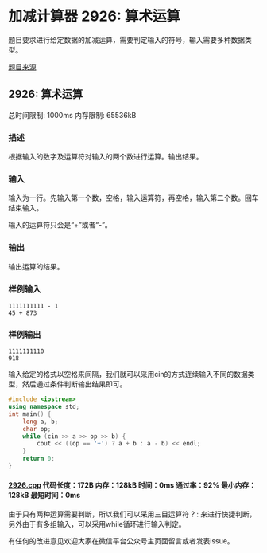 # 加减计算器 2926: 算术运算

题目要求进行给定数据的加减运算，需要判定输入的符号，输入需要多种数据类型。

[题目来源](http://bailian.openjudge.cn/practice/2926/)

## 2926: 算术运算

总时间限制: 1000ms    内存限制: 65536kB

### 描述

根据输入的数字及运算符对输入的两个数进行运算。输出结果。

### 输入

输入为一行。先输入第一个数，空格，输入运算符，再空格，输入第二个数。回车结束输入。

输入的运算符只会是“+”或者“-”。

### 输出

输出运算的结果。

### 样例输入
```
1111111111 - 1
45 + 873
```
### 样例输出
```
1111111110
918
```
输入给定的格式以空格来间隔，我们就可以采用cin的方式连续输入不同的数据类型，然后通过条件判断输出结果即可。
```cpp
#include <iostream>
using namespace std;
int main() {
	long a, b;
	char op;
	while (cin >> a >> op >> b) {
		cout << ((op == '+') ? a + b : a - b) << endl;
	}
	return 0;
}
```
#### [2926.cpp](https://github.com/Ienu/ExerciseEveryday/blob/master/Code/2900-2999/2926.cpp) 代码长度：172B 内存：128kB 时间：0ms 通过率：92% 最小内存：128kB  最短时间：0ms

由于只有两种运算需要判断，所以我们可以采用三目运算符 ? : 来进行快捷判断，另外由于有多组输入，可以采用while循环进行输入判定。

有任何的改进意见欢迎大家在微信平台公众号主页面留言或者发表issue。
